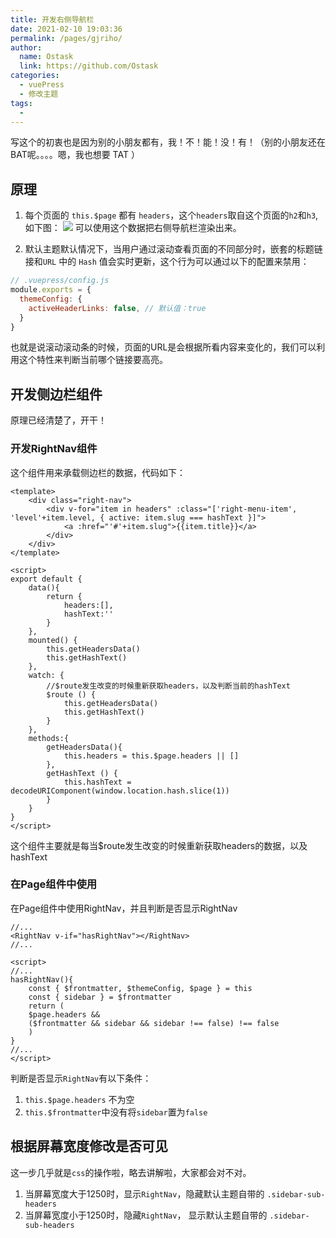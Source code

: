 ```yaml
---
title: 开发右侧导航栏
date: 2021-02-10 19:03:36
permalink: /pages/gjriho/
author: 
  name: Ostask
  link: https://github.com/Ostask
categories: 
  - vuePress
  - 修改主题
tags: 
  - 
---
```

写这个的初衷也是因为别的小朋友都有，我！不！能！没！有！（别的小朋友还在BAT呢。。。。嗯，我也想要 TAT ）
## 原理
1. 每个页面的 `this.$page` 都有 `headers`，这个`headers`取自这个页面的`h2`和`h3`,如下图：
![](https://daodaoblogpicgo.oss-cn-shanghai.aliyuncs.com/img/2021-021612960467(1).png)
可以使用这个数据把右侧导航栏渲染出来。

2. 默认主题默认情况下，当用户通过滚动查看页面的不同部分时，嵌套的标题链接和`URL` 中的 `Hash` 值会实时更新，这个行为可以通过以下的配置来禁用：
```js
// .vuepress/config.js
module.exports = {
  themeConfig: {
    activeHeaderLinks: false, // 默认值：true
  }
}
```
也就是说滚动滚动条的时候，页面的URL是会根据所看内容来变化的，我们可以利用这个特性来判断当前哪个链接要高亮。
## 开发侧边栏组件
原理已经清楚了，开干！
### 开发RightNav组件
这个组件用来承载侧边栏的数据，代码如下：
```vue {21-27}
<template>
    <div class="right-nav">
        <div v-for="item in headers" :class="['right-menu-item', 'level'+item.level, { active: item.slug === hashText }]">
            <a :href="'#'+item.slug">{{item.title}}</a>
        </div>
    </div>
</template>

<script>
export default {
    data(){
        return {
            headers:[],
            hashText:''
        }
    },
    mounted() {
        this.getHeadersData()
        this.getHashText()
    },
    watch: {
        //$route发生改变的时候重新获取headers，以及判断当前的hashText
        $route () {
            this.getHeadersData()
            this.getHashText()
        }
    },
    methods:{
        getHeadersData(){
            this.headers = this.$page.headers || []
        },
        getHashText () {
            this.hashText = decodeURIComponent(window.location.hash.slice(1))
        }
    }
}
</script>
```
这个组件主要就是每当$route发生改变的时候重新获取headers的数据，以及hashText

### 在Page组件中使用
在Page组件中使用RightNav，并且判断是否显示RightNav
```vue
//...
<RightNav v-if="hasRightNav"></RightNav>
//...

<script>
//...
hasRightNav(){
    const { $frontmatter, $themeConfig, $page } = this
    const { sidebar } = $frontmatter
    return (
    $page.headers &&
    ($frontmatter && sidebar && sidebar !== false) !== false
    )
}
//...
</script>
```
判断是否显示`RightNav`有以下条件：
1. `this.$page.headers` 不为空
2. `this.$frontmatter`中没有将`sidebar`置为`false`
## 根据屏幕宽度修改是否可见
这一步几乎就是`css`的操作啦，略去讲解啦，大家都会对不对。
1. 当屏幕宽度大于1250时，显示`RightNav`，隐藏默认主题自带的 `.sidebar-sub-headers `
2. 当屏幕宽度小于1250时，隐藏`RightNav`， 显示默认主题自带的 `.sidebar-sub-headers`